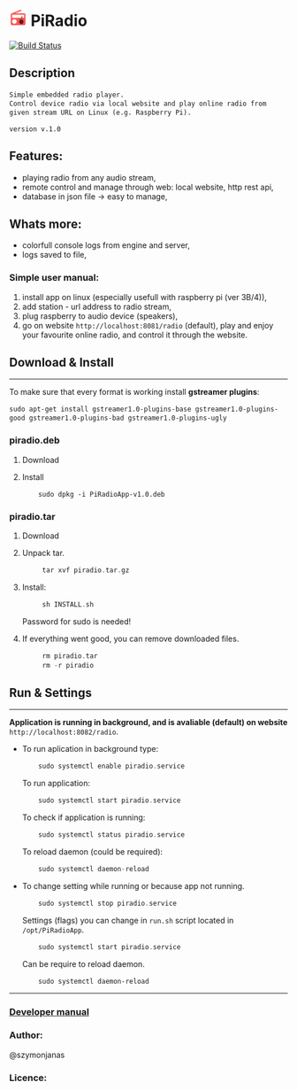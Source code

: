 
# <img src="server/resources/favicon.png" width="32">  PiRadio
[![Build Status](https://travis-ci.com/PiRadioApp/PiRadioApp.svg?branch=master)](https://travis-ci.com/PiRadioApp/PiRadioApp)
## Description
```
Simple embedded radio player.
Control device radio via local website and play online radio from given stream URL on Linux (e.g. Raspberry Pi).
```
```
version v.1.0
```

## Features:
- playing radio from any audio stream,
- remote control and manage through web: local website, http rest api, 
- database in json file -> easy to manage,

## Whats more:
- colorfull console logs from engine and server,
- logs saved to file,

### Simple user manual:
1. install app on linux (especially usefull with raspberry pi (ver 3B/4)),
2. add station - url address to radio stream,
3. plug raspberry to audio device (speakers),
4. go on website `http://localhost:8081/radio` (default), play and enjoy your favourite online radio, and control it through the website.

## Download & Install
---
To make sure that every format is working install **gstreamer plugins**:
```
sudo apt-get install gstreamer1.0-plugins-base gstreamer1.0-plugins-good gstreamer1.0-plugins-bad gstreamer1.0-plugins-ugly
```
### piradio.deb

1. Download
   <!-- TODO -->

2. Install
    ```
        sudo dpkg -i PiRadioApp-v1.0.deb
    ```

### piradio.tar
1. Download
   <!-- TODO -->

2. Unpack tar. 
   ```Cpp
        tar xvf piradio.tar.gz
   ```
3. Install:
   ```Cpp
        sh INSTALL.sh
   ```
   Password for sudo is needed!
4. If everything went good, you can remove downloaded files.
   ```Cpp
        rm piradio.tar
        rm -r piradio 
   ```

## Run & Settings
---
**Application is running in background, and is avaliable (default) on website** `http://localhost:8082/radio`. 
- To run aplication in background type:
    ```Cpp
        sudo systemctl enable piradio.service
    ```
    To run application:
    ```Cpp
        sudo systemctl start piradio.service
    ```
    To check if application is running:
    ```Cpp
        sudo systemctl status piradio.service
    ```
    To reload daemon (could be required):
    ```Cpp
        sudo systemctl daemon-reload
    ```
- To change setting while running or because app not running.
    ```Cpp
        sudo systemctl stop piradio.service
    ```
    Settings (flags) you can change in `run.sh` script located in `/opt/PiRadioApp`.
    ```Cpp
        sudo systemctl start piradio.service
    ```
    Can be require to reload daemon.
    ```
        sudo systemctl daemon-reload
    ```


--- 

### [Developer manual](docs/developer_manual.md)

### Author:
@szymonjanas

### Licence:
<!-- TODO -->
